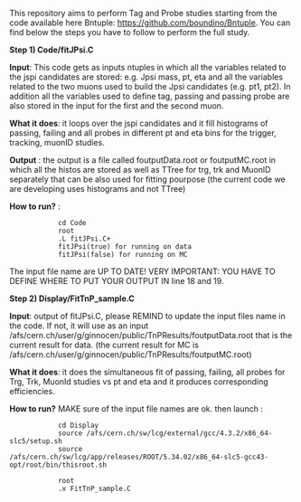 
This repository aims to perform Tag and Probe studies starting from the code available here 
Bntuple: https://github.com/boundino/Bntuple.
You can find below the steps you have to follow to perform the full study.

**Step 1) Code/fitJPsi.C** 

**Input**: This code gets as inputs ntuples in which all the variables related to the jspi candidates are 
           stored: e.g. Jpsi mass, pt, eta and all the variables related to the two muons used to build the 
           Jpsi candidates  (e.g. pt1, pt2). In addition all the variables used to define 
           tag, passing and passing probe are also stored in the input  for the first and the second muon.

**What it does**: it loops over the jspi candidates and it fill histograms of passing, failing and all probes 
                  in different pt and eta bins for the trigger, tracking, muonID studies.

**Output** : the output is a file called foutputData.root or foutputMC.root in which all the histos are stored as well 
             as TTree for trg, trk and MuonID separately that can be also used for fitting pourpose
             (the current code we are developing uses histograms and not TTree)

**How to run?** :

                cd Code
                root 
                .L fitJPsi.C+
                fitJPsi(true) for running on data
                fitJPsi(false) for running on MC

The input file name are UP TO DATE!
VERY IMPORTANT: YOU HAVE TO DEFINE WHERE TO PUT YOUR OUTPUT IN line 18 and 19.
              
**Step 2) Display/FitTnP_sample.C** 

**Input**: output of fitJPsi.C, please REMIND to update the input files name in the code. 
           If not, it will use as an input /afs/cern.ch/user/g/ginnocen/public/TnPResults/foutputData.root
           that is the current result for data. 
           (the current result for MC is /afs/cern.ch/user/g/ginnocen/public/TnPResults/foutputMC.root)

**What it does**: it does the simultaneous fit of passing, failing, all probes for Trg, Trk, MuonId 
                  studies vs pt and eta and it produces corresponding efficiencies.

**How to run?** MAKE sure of the input file names are ok. 
                then launch :
                
                cd Display
                source /afs/cern.ch/sw/lcg/external/gcc/4.3.2/x86_64-slc5/setup.sh
                source /afs/cern.ch/sw/lcg/app/releases/ROOT/5.34.02/x86_64-slc5-gcc43-opt/root/bin/thisroot.sh

                root 
                .x FitTnP_sample.C
